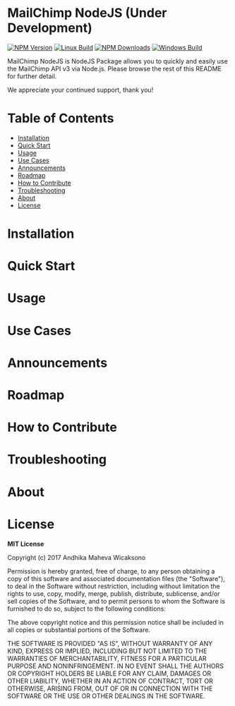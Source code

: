 # MailChimp NodeJS (Under Development)


[![NPM Version][npm-image]][npm-url]
[![Linux Build][build-image]][build-url]
[![NPM Downloads][downloads-image]][downloads-url]
[![Windows Build][appveyor-image]][appveyor-url]




MailChimp NodeJS is NodeJS Package allows you to quickly and easily use the MailChimp API v3 via Node.js.
Please browse the rest of this README for further detail.

We appreciate your continued support, thank you!

# Table of Contents

* [Installation](#installation)
* [Quick Start](#quick_start)
* [Usage](#usage)
* [Use Cases](#use_cases)
* [Announcements](#announcements)
* [Roadmap](#roadmap)
* [How to Contribute](#contribute)
* [Troubleshooting](#troubleshooting)
* [About](#about)
* [License](#license)

<a name="installation"></a>
# Installation

<a name="quick_start"></a>
# Quick Start

<a name="usage"></a>
# Usage

<a name="use_cases"></a>
# Use Cases

<a name="announcements"></a>
# Announcements

<a name="roadmap"></a>
# Roadmap

<a name="contribute"></a>
# How to Contribute

<a name="troubleshooting"></a>
# Troubleshooting

<a name="about"></a>
# About

<a name="license"></a>
# License

**MIT License**

Copyright (c) 2017 Andhika Maheva Wicaksono

Permission is hereby granted, free of charge, to any person obtaining a copy
of this software and associated documentation files (the "Software"), to deal
in the Software without restriction, including without limitation the rights
to use, copy, modify, merge, publish, distribute, sublicense, and/or sell
copies of the Software, and to permit persons to whom the Software is
furnished to do so, subject to the following conditions:

The above copyright notice and this permission notice shall be included in all
copies or substantial portions of the Software.

THE SOFTWARE IS PROVIDED "AS IS", WITHOUT WARRANTY OF ANY KIND, EXPRESS OR
IMPLIED, INCLUDING BUT NOT LIMITED TO THE WARRANTIES OF MERCHANTABILITY,
FITNESS FOR A PARTICULAR PURPOSE AND NONINFRINGEMENT. IN NO EVENT SHALL THE
AUTHORS OR COPYRIGHT HOLDERS BE LIABLE FOR ANY CLAIM, DAMAGES OR OTHER
LIABILITY, WHETHER IN AN ACTION OF CONTRACT, TORT OR OTHERWISE, ARISING FROM,
OUT OF OR IN CONNECTION WITH THE SOFTWARE OR THE USE OR OTHER DEALINGS IN THE
SOFTWARE.

[build-image]: https://img.shields.io/travis/expressjs/express/master.svg?label=linux
[build-url]: https://travis-ci.org/andhikamaheva/mailchimp-nodejs
[npm-image]: https://badge.fury.io/js/mailchimp-nodejs.svg
[npm-url]: https://badge.fury.io/js/mailchimp-nodejs
[downloads-image]: https://img.shields.io/npm/dm/mailchimp-nodejs.svg
[downloads-url]: https://npmjs.org/package/express
[appveyor-image]: https://img.shields.io/appveyor/ci/andhikamaheva/mailchimp-nodejs/master.svg?label=windows
[appveyor-url]: https://ci.appveyor.com/project/andhikamaheva/mailchimp-nodejs
